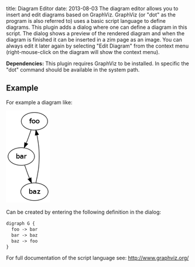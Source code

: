 title: Diagram Editor
date: 2013-08-03
The diagram editor allows you to insert and edit diagrams based on GraphViz. GraphViz (or "dot" as the program is also referred to) uses a basic script language to define diagrams. This plugin adds a dialog where one can define a diagram in this script. The dialog shows a preview of the rendered diagram and when the diagram is finished it can be inserted in a zim page as an image. You can always edit it later again by selecting "Edit Diagram" from the context menu (right-mouse-click on the diagram will show the context menu).

**Dependencies:** This plugin requires GraphViz to be installed. In specific the "dot" command should be available in the system path.

Example
-------

For example a diagram like:

![](./Diagram_Editor/diagram.png)

Can be created by entering the following definition in the dialog:

	digraph G {
	  foo -> bar
	  bar -> baz
	  baz -> foo
	}

For full documentation of the script language see: <http://www.graphviz.org/>


